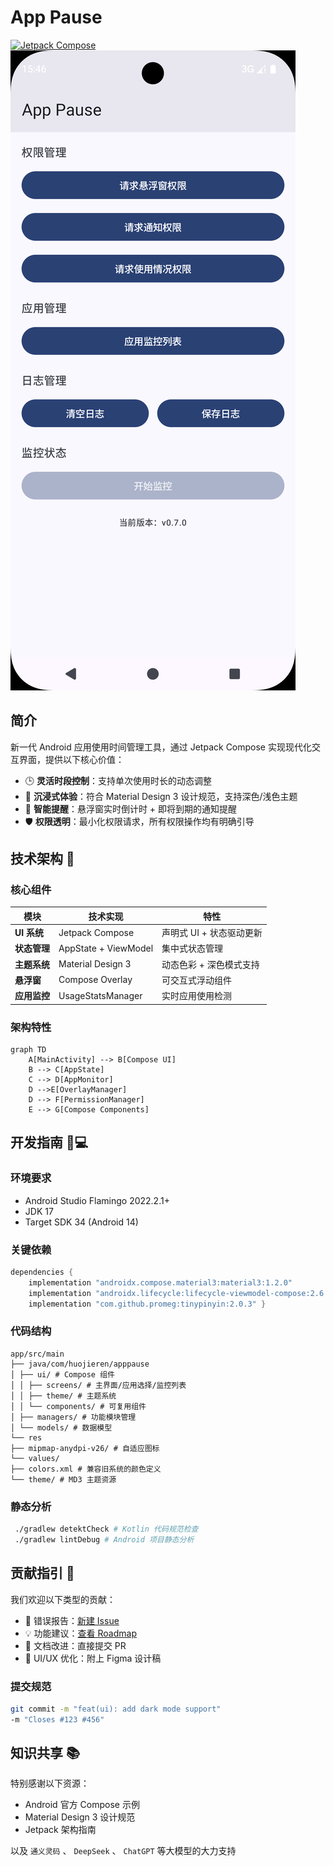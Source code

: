 # **App Pause**

[![Jetpack Compose](https://img.shields.io/badge/Jetpack%20Compose-1.6.1-blue.svg)](https://developer.android.com/jetpack/compose)
![App Demo Screenshot.png](App%20Demo%20Screenshot.png)

## **简介**

新一代 Android 应用使用时间管理工具，通过 Jetpack Compose 实现现代化交互界面，提供以下核心价值：

- 🕒 **灵活时段控制**：支持单次使用时长的动态调整
- 🎨 **沉浸式体验**：符合 Material Design 3 设计规范，支持深色/浅色主题
- 🔔 **智能提醒**：悬浮窗实时倒计时 + 即将到期的通知提醒
- 🛡️ **权限透明**：最小化权限请求，所有权限操作均有明确引导

## **技术架构** 🧱

### 核心组件

| 模块        | 技术实现                 | 特性              |
|-----------|----------------------|-----------------|
| **UI 系统** | Jetpack Compose      | 声明式 UI + 状态驱动更新 |
| **状态管理**  | AppState + ViewModel | 集中式状态管理         |
| **主题系统**  | Material Design 3    | 动态色彩 + 深色模式支持   |
| **悬浮窗**   | Compose Overlay      | 可交互式浮动组件        |
| **应用监控**  | UsageStatsManager    | 实时应用使用检测        |

### 架构特性

```Mermaid
graph TD
    A[MainActivity] --> B[Compose UI] 
    B --> C[AppState] 
    C --> D[AppMonitor] 
    D -->E[OverlayManager] 
    D --> F[PermissionManager] 
    E --> G[Compose Components]
```

## **开发指南** 👨💻

### 环境要求

- Android Studio Flamingo 2022.2.1+
- JDK 17
- Target SDK 34 (Android 14)

### 关键依赖

```gradle 
dependencies { 
    implementation "androidx.compose.material3:material3:1.2.0" 
    implementation "androidx.lifecycle:lifecycle-viewmodel-compose:2.6.2" 
    implementation "com.github.promeg:tinypinyin:2.0.3" }
```

### 代码结构

```
app/src/main 
├── java/com/huojieren/apppause 
│ ├── ui/ # Compose 组件 
│ │ ├── screens/ # 主界面/应用选择/监控列表 
│ │ ├── theme/ # 主题系统 
│ │ └── components/ # 可复用组件 
│ ├── managers/ # 功能模块管理 
│ └── models/ # 数据模型 
└── res 
├── mipmap-anydpi-v26/ # 自适应图标 
└── values/ 
├── colors.xml # 兼容旧系统的颜色定义 
└── theme/ # MD3 主题资源
```

### 静态分析

```bash
 ./gradlew detektCheck # Kotlin 代码规范检查 
 ./gradlew lintDebug # Android 项目静态分析
```

## **贡献指引** 🤝

我们欢迎以下类型的贡献：

- 🐛 错误报告：[新建 Issue](https://github.com/huojieren/AppPause/issues)
- 💡 功能建议：[查看 Roadmap](https://github.com/users/huojieren/projects/2)
- 📖 文档改进：直接提交 PR
- 🎨 UI/UX 优化：附上 Figma 设计稿

### 提交规范

```bash
git commit -m "feat(ui): add dark mode support" 
-m "Closes #123 #456" 
```

## **知识共享** 📚

特别感谢以下资源：

- Android 官方 Compose 示例
- Material Design 3 设计规范
- Jetpack 架构指南

以及 `通义灵码` 、 `DeepSeek` 、 `ChatGPT` 等大模型的大力支持